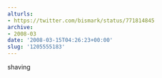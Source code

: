 ```yaml
---
alturls:
- https://twitter.com/bismark/status/771814845
archive:
- 2008-03
date: '2008-03-15T04:26:23+00:00'
slug: '1205555183'
---
```


shaving


